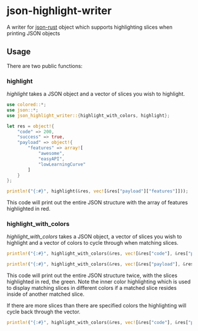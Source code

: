 # json-highlight-writer

A writer for [json-rust](https://github.com/maciejhirsz/json-rust) object which supports highlighting slices when printing JSON objects

## Usage

There are two public functions:

### highlight

_highlight_ takes a JSON object and a vector of slices you wish to highlight.

```rust
use colored::*;
use json::*;
use json_highlight_writer::{highlight_with_colors, highlight};

let res = object!{
    "code" => 200,
    "success" => true,
    "payload" => object!{
        "features" => array![
            "awesome",
            "easyAPI",
            "lowLearningCurve"
        ]
    }
};

println!("{:#}", highlight(&res, vec![&res["payload"]["features"]]));
```

This code will print out the entire JSON structure with the array of features highlighted in red.


### highlight_with_colors

_highlight_with_colors_ takes a JSON object, a vector of slices you wish to highlight and a vector of colors to cycle through when matching slices.

```rust
println!("{:#}", highlight_with_colors(&res, vec![&res["code"], &res["payload"]["features"]], vec![Color::Red, Color::Green]));

println!("{:#}", highlight_with_colors(&res, vec![&res["payload"], &res["payload"]["features"]], vec![Color::Red, Color::Green]));
```

This code will print out the entire JSON structure twice, with the slices highlighted in red, the green.
Note the inner color highlighting which is used to display matching slices in different colors if a matched slice resides inside of another matched slice.


If there are more slices than there are specified colors the highlighting will cycle back through the vector.

```rust
println!("{:#}", highlight_with_colors(&res, vec![&res["code"], &res["payload"], &res["payload"]["features"]], vec![Color::Red, Color::Green]));
```


